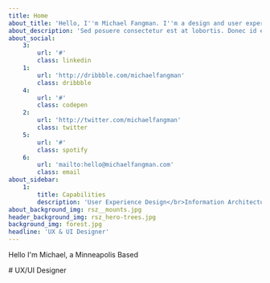 ```yaml
---
title: Home
about_title: 'Hello, I''m Michael Fangman. I''m a design and user experience professional based in Minneapolis, MN.'
about_description: 'Sed posuere consectetur est at lobortis. Donec id elit non mi porta gravida at eget metus. Cras mattis consectetur purus sit amet fermentum. Donec ullamcorper nulla non metus auctor fringilla. Donec sed odio dui. Duis mollis, est non commodo luctus, nisi erat porttitor ligula, eget lacinia odio sem nec elit.'
about_social:
    3:
        url: '#'
        class: linkedin
    1:
        url: 'http://dribbble.com/michaelfangman'
        class: dribbble
    4:
        url: '#'
        class: codepen
    2:
        url: 'http://twitter.com/michaelfangman'
        class: twitter
    5:
        url: '#'
        class: spotify
    6:
        url: 'mailto:hello@michaelfangman.com'
        class: email
about_sidebar:
    1:
        title: Capabilities
        description: 'User Experience Design</br>Information Architecture<br>User Interface Design'
about_background_img: rsz__mounts.jpg
header_background_img: rsz_hero-trees.jpg
background_img: forest.jpg
headline: 'UX & UI Designer'
---
```


<p class="subhead">Hello I'm Michael, a Minneapolis Based</p>
# UX/UI Designer